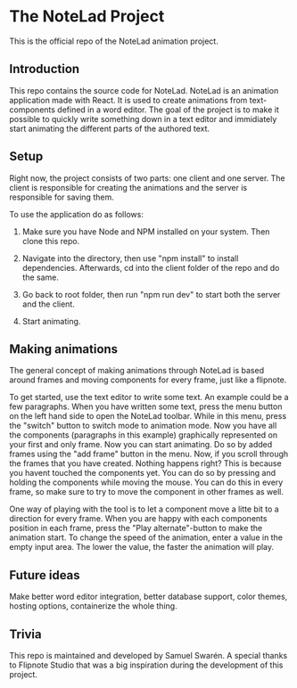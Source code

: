 # The NoteLad Project
This is the official repo of the NoteLad animation project.

## Introduction
This repo contains the source code for NoteLad. NoteLad is an animation application made with React. It is used to create animations from 
text-components defined in a word editor. The goal of the project is to make it possible to quickly write something down in a text editor
and immidiately start animating the different parts of the authored text.

## Setup 
Right now, the project consists of two parts: one client and one server. The client is responsible for creating the animations and the server is responsible 
for saving them. 

To use the application do as follows:

1. Make sure you have Node and NPM installed on your system. Then clone this repo.

2. Navigate into the directory, then use "npm install" to install dependencies. Afterwards, cd into the client folder of the repo and do the same.

3. Go back to root folder, then run "npm run dev" to start both the server and the client.

4. Start animating.

## Making animations
The general concept of making animations through NoteLad is based around frames and moving components for every frame, just like a flipnote.

To get started, use the text editor to write some text. An example could be a few paragraphs. When you have written some text, 
press the menu button on the left hand side to open the NoteLad toolbar. 
While in this menu, press the "switch" button to switch mode to animation mode. Now you have all the components (paragraphs in this example) 
graphically represented on your first and only frame. Now you can start animating. Do so by added frames using the "add frame" button in the menu. Now, if you
scroll through the frames that you have created. Nothing happens right? This is because you havent touched the components yet. You can do so
by pressing and holding the components while moving the mouse. You can do this in every frame, so make sure to try to move the component in other frames
as well.

One way of playing with the tool is to let a component move a litte bit to a direction for every frame. When you are happy with each components position
in each frame, press the "Play alternate"-button to make the animation start. To change the speed of the animation, enter a value in the empty input area. 
The lower the value, the faster the animation will play.

## Future ideas
Make better word editor integration, better database support, color themes, hosting options, containerize the whole thing. 

## Trivia 
This repo is maintained and developed by Samuel Swarén. A special thanks to Flipnote Studio that was a big inspiration during the development of this project.
